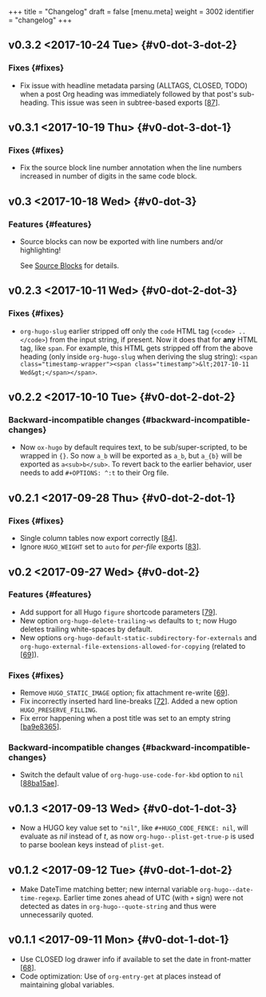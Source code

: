 +++
title = "Changelog"
draft = false
[menu.meta]
  weight = 3002
  identifier = "changelog"
+++

## v0.3.2 <span class="timestamp-wrapper"><span class="timestamp">&lt;2017-10-24 Tue&gt;</span></span> {#v0-dot-3-dot-2}


### Fixes {#fixes}

-   Fix issue with headline metadata parsing (ALLTAGS, CLOSED, TODO)
    when a post Org heading was immediately followed by that post's
    sub-heading.  This issue was seen in subtree-based exports
    [[87](https://github.com/kaushalmodi/ox-hugo/issues/87)].


## v0.3.1 <span class="timestamp-wrapper"><span class="timestamp">&lt;2017-10-19 Thu&gt;</span></span> {#v0-dot-3-dot-1}


### Fixes {#fixes}

-   Fix the source block line number annotation when the line numbers
    increased in number of digits in the same code block.


## v0.3 <span class="timestamp-wrapper"><span class="timestamp">&lt;2017-10-18 Wed&gt;</span></span> {#v0-dot-3}


### Features {#features}

-   Source blocks can now be exported with line numbers and/or
    highlighting!

    See [Source Blocks](/doc/source-blocks) for details.


## v0.2.3 <span class="timestamp-wrapper"><span class="timestamp">&lt;2017-10-11 Wed&gt;</span></span> {#v0-dot-2-dot-3}


### Fixes {#fixes}

-   `org-hugo-slug` earlier stripped off only the `code` HTML tag
    (`<code> .. </code>`) from the input string, if present. Now it does
    that for **any** HTML tag, like `span`. For example, this HTML gets
    stripped off from the above heading (only inside `org-hugo-slug`
    when deriving the slug string): `<span
      class="timestamp-wrapper"><span class="timestamp">&lt;2017-10-11
      Wed&gt;</span></span>`.


## v0.2.2 <span class="timestamp-wrapper"><span class="timestamp">&lt;2017-10-10 Tue&gt;</span></span> {#v0-dot-2-dot-2}


### Backward-incompatible changes {#backward-incompatible-changes}

-   Now `ox-hugo` by default requires text, to be sub/super-scripted, to
    be wrapped in `{}`. So now `a_b` will be exported as `a_b`, but
    `a_{b}` will be exported as `a<sub>b</sub>`. To revert back to the
    earlier behavior, user needs to add `#+OPTIONS: ^:t` to their Org
    file.


## v0.2.1 <span class="timestamp-wrapper"><span class="timestamp">&lt;2017-09-28 Thu&gt;</span></span> {#v0-dot-2-dot-1}


### Fixes {#fixes}

-   Single column tables now export correctly [[84](https://github.com/kaushalmodi/ox-hugo/issues/84)].
-   Ignore `HUGO_WEIGHT` set to `auto` for _per-file_ exports
    [[83](https://github.com/kaushalmodi/ox-hugo/issues/83)].


## v0.2 <span class="timestamp-wrapper"><span class="timestamp">&lt;2017-09-27 Wed&gt;</span></span> {#v0-dot-2}


### Features {#features}

-   Add support for all Hugo `figure` shortcode parameters
    [[79](https://github.com/kaushalmodi/ox-hugo/issues/79)].
-   New option `org-hugo-delete-trailing-ws` defaults to `t`; now Hugo
    deletes trailing white-spaces by default.
-   New options `org-hugo-default-static-subdirectory-for-externals` and
    `org-hugo-external-file-extensions-allowed-for-copying` (related to
    [[69](https://github.com/kaushalmodi/ox-hugo/issues/69)]).


### Fixes {#fixes}

-   Remove `HUGO_STATIC_IMAGE` option; fix attachment re-write
    [[69](https://github.com/kaushalmodi/ox-hugo/issues/69)].
-   Fix incorrectly inserted hard line-breaks [[72](https://github.com/kaushalmodi/ox-hugo/issues/72)]. Added a
    new option `HUGO_PRESERVE_FILLING`.
-   Fix error happening when a post title was set to an empty string
    [[ba9e8365](https://github.com/kaushalmodi/ox-hugo/commit/ba9e8365f6ee42f030ed806bf5ec42d6acce4c76)].


### Backward-incompatible changes {#backward-incompatible-changes}

-   Switch the default value of `org-hugo-use-code-for-kbd` option to
    `nil` [[88ba15ae](https://github.com/kaushalmodi/ox-hugo/commit/88ba15ae9bc809b0983315446c88fecfda3534e5)].


## v0.1.3 <span class="timestamp-wrapper"><span class="timestamp">&lt;2017-09-13 Wed&gt;</span></span> {#v0-dot-1-dot-3}

-   Now a HUGO key value set to `"nil"`, like `#+HUGO_CODE_FENCE: nil`,
    will evaluate as _nil_ instead of _t_, as now
    `org-hugo--plist-get-true-p` is used to parse boolean keys instead
    of `plist-get`.


## v0.1.2 <span class="timestamp-wrapper"><span class="timestamp">&lt;2017-09-12 Tue&gt;</span></span> {#v0-dot-1-dot-2}

-   Make DateTime matching better; new internal variable
    `org-hugo--date-time-regexp`. Earlier time zones ahead of UTC (with
    `+` sign) were not detected as dates in `org-hugo--quote-string` and
    thus were unnecessarily quoted.


## v0.1.1 <span class="timestamp-wrapper"><span class="timestamp">&lt;2017-09-11 Mon&gt;</span></span> {#v0-dot-1-dot-1}

-   Use CLOSED log drawer info if available to set the date in
    front-matter [[68](https://github.com/kaushalmodi/ox-hugo/issues/68)].
-   Code optimization: Use of `org-entry-get` at places instead of
    maintaining global variables.
